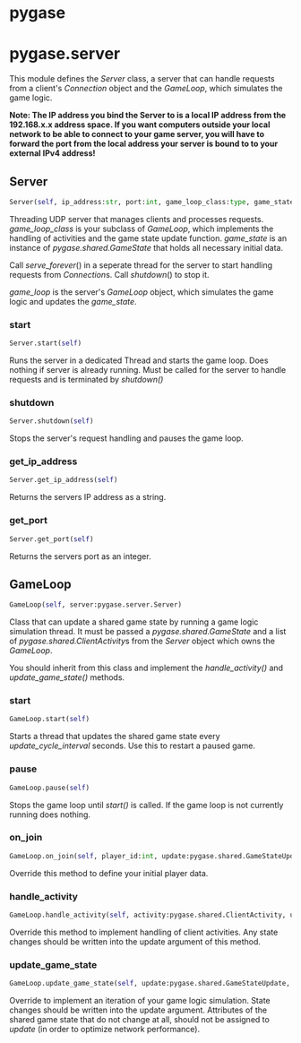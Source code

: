 <h1 id="pygase">pygase</h1>


<h1 id="pygase.server">pygase.server</h1>


This module defines the *Server* class, a server that can handle requests from
a client's *Connection* object and the *GameLoop*, which simulates the game logic.

**Note: The IP address you bind the Server to is a local IP address from the
192.168.x.x address space. If you want computers outside your local network to be
able to connect to your game server, you will have to forward the port from the local
address your server is bound to to your external IPv4 address!**

<h2 id="pygase.server.Server">Server</h2>

```python
Server(self, ip_address:str, port:int, game_loop_class:type, game_state:pygase.shared.GameState)
```

Threading UDP server that manages clients and processes requests.
*game_loop_class* is your subclass of *GameLoop*, which implements the handling of activities
and the game state update function. *game_state* is an instance of *pygase.shared.GameState* that
holds all necessary initial data.

Call *serve_forever*() in a seperate thread for the server to start handling requests from
*Connection*s. Call *shutdown*() to stop it.

*game_loop* is the server's *GameLoop* object, which simulates the game logic and updates
the *game_state*.

<h3 id="pygase.server.Server.start">start</h3>

```python
Server.start(self)
```

Runs the server in a dedicated Thread and starts the game loop.
Does nothing if server is already running.
Must be called for the server to handle requests and is terminated by *shutdown()*

<h3 id="pygase.server.Server.shutdown">shutdown</h3>

```python
Server.shutdown(self)
```

Stops the server's request handling and pauses the game loop.

<h3 id="pygase.server.Server.get_ip_address">get_ip_address</h3>

```python
Server.get_ip_address(self)
```

Returns the servers IP address as a string.

<h3 id="pygase.server.Server.get_port">get_port</h3>

```python
Server.get_port(self)
```

Returns the servers port as an integer.

<h2 id="pygase.server.GameLoop">GameLoop</h2>

```python
GameLoop(self, server:pygase.server.Server)
```

Class that can update a shared game state by running a game logic simulation thread.
It must be passed a *pygase.shared.GameState* and a list of *pygase.shared.ClientActivity*s from the
*Server* object which owns the *GameLoop*.

You should inherit from this class and implement the *handle_activity()* and
*update_game_state()* methods.

<h3 id="pygase.server.GameLoop.start">start</h3>

```python
GameLoop.start(self)
```

Starts a thread that updates the shared game state every *update_cycle_interval* seconds.
Use this to restart a paused game.

<h3 id="pygase.server.GameLoop.pause">pause</h3>

```python
GameLoop.pause(self)
```

Stops the game loop until *start()* is called.
If the game loop is not currently running does nothing.

<h3 id="pygase.server.GameLoop.on_join">on_join</h3>

```python
GameLoop.on_join(self, player_id:int, update:pygase.shared.GameStateUpdate)
```

Override this method to define your initial player data.

<h3 id="pygase.server.GameLoop.handle_activity">handle_activity</h3>

```python
GameLoop.handle_activity(self, activity:pygase.shared.ClientActivity, update:pygase.shared.GameStateUpdate, dt)
```

Override this method to implement handling of client activities. Any state changes should be
written into the update argument of this method.

<h3 id="pygase.server.GameLoop.update_game_state">update_game_state</h3>

```python
GameLoop.update_game_state(self, update:pygase.shared.GameStateUpdate, dt)
```

Override to implement an iteration of your game logic simulation.
State changes should be written into the update argument.
Attributes of the shared game state that do not change at all, should not
be assigned to *update* (in order to optimize network performance).

